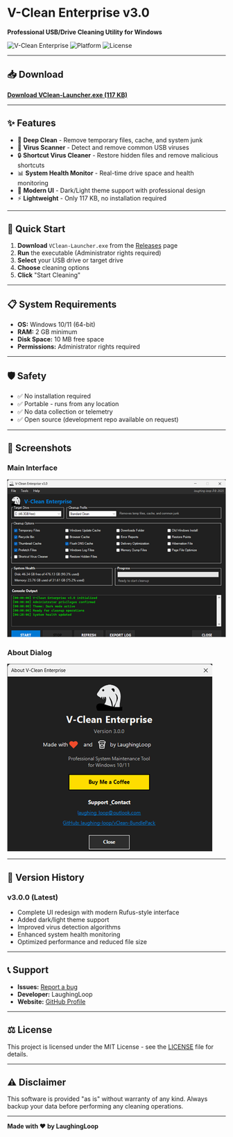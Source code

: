# V-Clean Enterprise v3.0

**Professional USB/Drive Cleaning Utility for Windows**

![V-Clean Enterprise](https://img.shields.io/badge/version-3.0.0-blue.svg)
![Platform](https://img.shields.io/badge/platform-Windows-lightgrey.svg)
![License](https://img.shields.io/badge/license-MIT-green.svg)

---

## 📥 Download

**[Download VClean-Launcher.exe (117 KB)](https://github.com/laughing-loop/vClean-Utility/releases/latest/download/VClean-Launcher.exe)**

---

## ✨ Features

- 🧹 **Deep Clean** - Remove temporary files, cache, and system junk
- 🦠 **Virus Scanner** - Detect and remove common USB viruses
- 🔒 **Shortcut Virus Cleaner** - Restore hidden files and remove malicious shortcuts
- 📊 **System Health Monitor** - Real-time drive space and health monitoring
- 🎨 **Modern UI** - Dark/Light theme support with professional design
- ⚡ **Lightweight** - Only 117 KB, no installation required

---

## 🚀 Quick Start

1. **Download** `VClean-Launcher.exe` from the [Releases](https://github.com/laughing-loop/vClean-Utility/releases) page
2. **Run** the executable (Administrator rights required)
3. **Select** your USB drive or target drive
4. **Choose** cleaning options
5. **Click** "Start Cleaning"

---

## 📋 System Requirements

- **OS:** Windows 10/11 (64-bit)
- **RAM:** 2 GB minimum
- **Disk Space:** 10 MB free space
- **Permissions:** Administrator rights required

---

## 🛡️ Safety

- ✅ No installation required
- ✅ Portable - runs from any location
- ✅ No data collection or telemetry
- ✅ Open source (development repo available on request)

---

## 📸 Screenshots

### Main Interface
![Main Interface](V-Clean%20Enterprise%20v3.0%2031_10_2025%2006_30_14.png)

### About Dialog
![About Dialog](About%20V-Clean%20Enterprise%2031_10_2025%2006_31_16.png)

---

## 🔄 Version History

### v3.0.0 (Latest)
- Complete UI redesign with modern Rufus-style interface
- Added dark/light theme support
- Improved virus detection algorithms
- Enhanced system health monitoring
- Optimized performance and reduced file size

---

## 📞 Support

- **Issues:** [Report a bug](https://github.com/laughing-loop/vClean-Utility/issues)
- **Developer:** LaughingLoop
- **Website:** [GitHub Profile](https://github.com/laughing-loop)

---

## ⚖️ License

This project is licensed under the MIT License - see the [LICENSE](LICENSE) file for details.

---

## ⚠️ Disclaimer

This software is provided "as is" without warranty of any kind. Always backup your data before performing any cleaning operations.

---

**Made with ❤️ by LaughingLoop**
